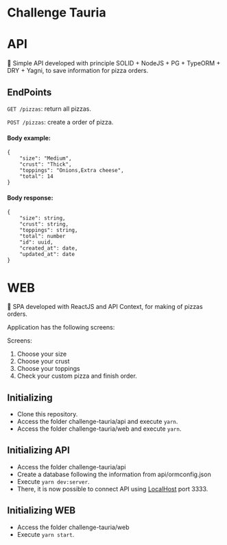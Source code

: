 # Challenge Tauria

# API

:rocket: Simple API developed with principle SOLID + NodeJS + PG + TypeORM + DRY + Yagni, to save information for pizza orders.

## EndPoints

`GET /pizzas`: return all pizzas.

`POST /pizzas`: create a order of pizza.

#### Body example:

```
{
	"size": "Medium",
	"crust": "Thick",
	"toppings": "Onions,Extra cheese",
	"total": 14
}
```

#### Body response:

```
{
  	"size": string,
	"crust": string,
	"toppings": string,
	"total": number
  	"id": uuid,
  	"created_at": date,
  	"updated_at": date
}
```

# WEB

:rocket: SPA developed with ReactJS and API Context, for making of pizzas orders.

Application has the following screens:

Screens:
1. Choose your size
2. Choose your crust
3. Choose your toppings
4. Check your custom pizza and finish order.

## Initializing 

- Clone this repository.
- Access the folder challenge-tauria/api and execute `yarn`.
- Access the folder challenge-tauria/web and execute `yarn`.

## Initializing API

- Access the folder challenge-tauria/api
- Create a database following the information from api/ormconfig.json
- Execute `yarn dev:server`.
- There, it is now possible to connect API using [LocalHost](http://localhost:3333 "API Tauria") port 3333.

## Initializing WEB

- Access the folder challenge-tauria/web
- Execute `yarn start`.
